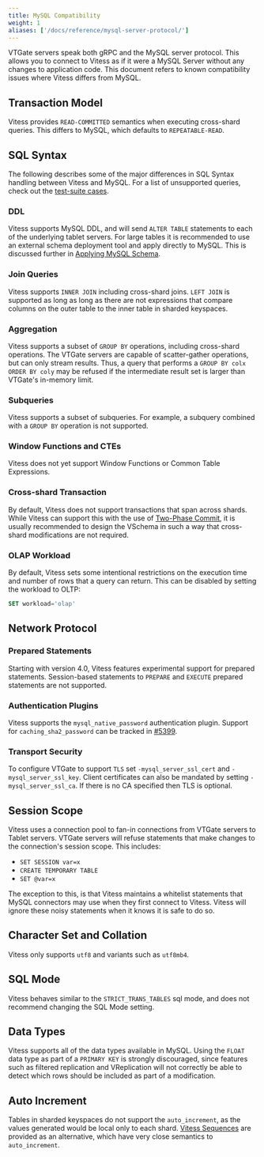 ```yaml
---
title: MySQL Compatibility
weight: 1
aliases: ['/docs/reference/mysql-server-protocol/']
---
```


VTGate servers speak both gRPC and the MySQL server protocol. This allows you to connect to Vitess as if it were a MySQL Server without any changes to application code. This document refers to known compatibility issues where Vitess differs from MySQL.

## Transaction Model

Vitess provides `READ-COMMITTED` semantics when executing cross-shard queries. This differs to MySQL, which defaults to `REPEATABLE-READ`. 

## SQL Syntax

The following describes some of the major differences in SQL Syntax handling between Vitess and MySQL. For a list of unsupported queries, check out the [test-suite cases](https://github.com/vitessio/vitess/blob/master/go/vt/vtgate/planbuilder/testdata/unsupported_cases.txt).

### DDL                                                                      
                                                                            
Vitess supports MySQL DDL, and will send `ALTER TABLE` statements to each of the underlying tablet servers. For large tables it is recommended to use an external schema deployment tool and apply directly to MySQL. This is discussed further in [Applying MySQL Schema](../../user-guides/mysql-schema).

### Join Queries

Vitess supports `INNER JOIN` including cross-shard joins. `LEFT JOIN` is supported as long as long as there are not expressions that compare columns on the outer table to the inner table in sharded keyspaces.

### Aggregation

Vitess supports a subset of `GROUP BY` operations, including cross-shard operations. The VTGate servers are capable of scatter-gather operations, but can only stream results. Thus, a query that performs a `GROUP BY colx ORDER BY coly` may be refused if the intermediate result set is larger than VTGate's in-memory limit.

### Subqueries

Vitess supports a subset of subqueries. For example, a subquery combined with a `GROUP BY` operation is not supported.

### Window Functions and CTEs

Vitess does not yet support Window Functions or Common Table Expressions.

### Cross-shard Transaction

By default, Vitess does not support transactions that span across shards. While Vitess can support this with the use of [Two-Phase Commit](../two-phase-commit), it is usually recommended to design the VSchema in such a way that cross-shard modifications are not required.

### OLAP Workload

By default, Vitess sets some intentional restrictions on the execution time and number of rows that a query can return. This can be disabled by setting the workload to OLTP:
```sql
SET workload='olap'
```

## Network Protocol

### Prepared Statements

Starting with version 4.0, Vitess features experimental support for prepared statements. Session-based statements to `PREPARE` and `EXECUTE` prepared statements are not supported.

### Authentication Plugins

Vitess supports the `mysql_native_password` authentication plugin. Support for `caching_sha2_password` can be tracked in [#5399](https://github.com/vitessio/vitess/issues/5399).

### Transport Security

To configure VTGate to support `TLS` set `-mysql_server_ssl_cert` and `-mysql_server_ssl_key`. Client certificates can also be mandated by setting `-mysql_server_ssl_ca`. If there is no CA specified then TLS is optional.

## Session Scope

Vitess uses a connection pool to fan-in connections from VTGate servers to Tablet servers. VTGate servers will refuse statements that make changes to the connection's session scope. This includes:

* `SET SESSION var=x`
* `CREATE TEMPORARY TABLE`
* `SET @var=x`

The exception to this, is that Vitess maintains a whitelist statements that MySQL connectors may use when they first connect to Vitess. Vitess will ignore these noisy statements when it knows it is safe to do so.

## Character Set and Collation

Vitess only supports `utf8` and variants such as `utf8mb4`.

## SQL Mode

Vitess behaves similar to the `STRICT_TRANS_TABLES` sql mode, and does not recommend changing the SQL Mode setting.

## Data Types

Vitess supports all of the data types available in MySQL. Using the `FLOAT` data type as part of a `PRIMARY KEY` is strongly discouraged, since features such as filtered replication and VReplication will not correctly be able to detect which rows should be included as part of a modification.

## Auto Increment

Tables in sharded keyspaces do not support the `auto_increment`, as the values generated would be local only to each shard. [Vitess Sequences](../vitess-sequences) are provided as an alternative, which have very close semantics to `auto_increment`.

